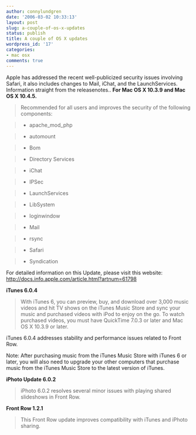 ```yaml
---
author: connylundgren
date: '2006-03-02 10:33:13'
layout: post
slug: a-couple-of-os-x-updates
status: publish
title: A couple of OS X updates
wordpress_id: '17'
categories:
- mac osx
comments: true
---
```


Apple has addressed the recent well-publicized security issues involving
Safari, it also includes changes to Mail, iChat, and the LaunchServices.
Information straight from the releasenotes.. **For Mac OS X 10.3.9 and Mac OS
X 10.4.5.**

> Recommended for all users and improves the security of the following
components:

> * apache_mod_php

> * automount

> * Bom

> * Directory Services

> * iChat

> * IPSec

> * LaunchServices

> * LibSystem

> * loginwindow

> * Mail

> * rsync

> * Safari

> * Syndication

  
For detailed information on this Update, please visit this website:
http://docs.info.apple.com/article.html?artnum=61798

**iTunes 6.0.4**

> With iTunes 6, you can preview, buy, and download over 3,000 music videos
and hit TV shows on the iTunes Music Store and sync your music and purchased
videos with iPod to enjoy on the go. To watch purchased videos, you must have
QuickTime 7.0.3 or later and Mac OS X 10.3.9 or later.

  
iTunes 6.0.4 addresses stability and performance issues related to Front Row.

  
Note: After purchasing music from the iTunes Music Store with iTunes 6 or
later, you will also need to upgrade your other computers that purchase music
from the iTunes Music Store to the latest version of iTunes.

**iPhoto Update 6.0.2**

> iPhoto 6.0.2 resolves several minor issues with playing shared slideshows in
Front Row.

**Front Row 1.2.1**

> This Front Row update improves compatibility with iTunes and iPhoto sharing.

